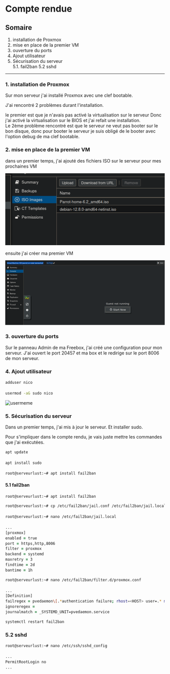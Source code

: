 # Compte rendue

## Somaire
1. installation de Proxmox
2. mise en place de la premier VM
3. ouverture du ports 
4. Ajout utilisateur
5. Sécurisation du serveur  
    5.1. fail2ban
    5.2 sshd
---
### 1. installation de Proxmox

Sur mon serveur j'ai installé Proxmox avec une clef bootable.

J'ai rencontré 2 problèmes durant l'installation.

le premier est que je n'avais pas activé la virtualisation sur le serveur 
Donc j'ai activé la virtualisation sur le BIOS et j'ai refait une installation.  
Le 2ème problème rencontré est que le serveur ne veut pas booter sur le bon disque, donc pour booter le serveur je suis obligé de le booter avec l'option debug de ma clef bootable.

### 2. mise en place de la premier VM

dans un premier temps, j'ai ajouté des fichiers ISO sur le serveur pour mes prochaines VM

![iso](./image/iso.png)

ensuite j'ai créer ma premier VM 

![VM1er](./image/VM1er.png)

### 3. ouverture du ports 

Sur le panneau Admin de ma Freebox, j'ai créé une configuration pour mon serveur. J'ai ouvert le port 20457 et ma box et le redirige sur le port 8006 de mon serveur.

### 4. Ajout utilisateur

```zsh
adduser nico

usermod -aG sudo nico
```

![usermeme](https://external-content.duckduckgo.com/iu/?u=https%3A%2F%2Fi.imgflip.com%2F6rj0tx.jpg&f=1&nofb=1&ipt=ecc7738cbef10759415dbceff95d915395ffeac2e531b7ca35c4ef0d2b5433be&ipo=images)



### 5. Sécurisation du serveur

Dans un premier temps, j'ai mis à jour le serveur.
Et installer sudo.

Pour s'impliquer dans le compte rendu, je vais juste mettre les commandes que j'ai exécutées.

```zsh
apt update

apt install sudo 

root@serveurlust:~# apt install fail2ban
```

#### 5.1 fail2ban

```zsh
root@serveurlust:~# apt install fail2ban
```

```zsh
root@serveurlust:~# cp /etc/fail2ban/jail.conf /etc/fail2ban/jail.local

root@serveurlust:~# nano /etc/fail2ban/jail.local

...
[proxmox]
enabled = true
port = https,http,8006
filter = proxmox
backend = systemd
maxretry = 3
findtime = 2d
bantime = 1h
```

```zsh
root@serveurlust:~# nano /etc/fail2ban/filter.d/proxmox.conf

...
[Definition]
failregex = pvedaemon\[.*authentication failure; rhost=<HOST> user=.* msg=.*
ignoreregex =
journalmatch = _SYSTEMD_UNIT=pvedaemon.service
```

```zsh
systemctl restart fail2ban
```



### 5.2 sshd

```zsh
root@serveurlust:~# nano /etc/ssh/sshd_config

...
PermitRootLogin no
...
```